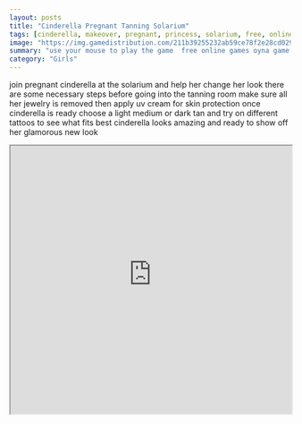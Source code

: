 ```yaml
---
layout: posts
title: "Cinderella Pregnant Tanning Solarium"
tags: [cinderella, makeover, pregnant, princess, solarium, free, online, games, oyna, game, free, games, play, play, games]
image: "https://img.gamedistribution.com/211b39255232ab59ce78f2e28cd0292b.jpg"
summary: "use your mouse to play the game  free online games oyna game free games play play games"
category: "Girls"
---
```


join pregnant cinderella at the solarium and help her change her look there are some necessary steps before going into the tanning room make sure all her jewelry is removed then apply uv cream for skin protection once cinderella is ready choose a light medium or dark tan and try on different tattoos to see what fits best cinderella looks amazing and ready to show off her glamorous new look

<iframe width="100%" height="480px;" src="https://flash.gamedistribution.com?game=211b39255232ab59ce78f2e28cd0292b"></iframe>